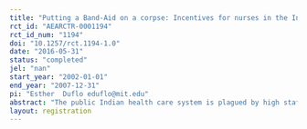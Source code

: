 ```yaml
---
title: "Putting a Band-Aid on a corpse: Incentives for nurses in the Indian public health care system"
rct_id: "AEARCTR-0001194"
rct_id_num: "1194"
doi: "10.1257/rct.1194-1.0"
date: "2016-05-31"
status: "completed"
jel: "nan"
start_year: "2002-01-01"
end_year: "2007-12-31"
pi: "Esther  Duflo eduflo@mit.edu"
abstract: "The public Indian health care system is plagued by high staff absence, low effort by providers, and limited use by potential beneficiaries who prefer private alternatives. This article reports the results of an experiment carried out with a district administration and a nongovernmental organization (NGO). The presence of government nurses in government public health facilities (subcenters and aid-posts) was recorded by the NGO, and the government took steps to punish the worst delinquents. Initially, the monitoring system was extremely effective. This shows that nurses are responsive to financial incentives. But after a few months, the local health administration appears to have undermined the scheme from the inside by letting the nurses claim an increasing number of “exempt days.” Eighteen months after its inception, the program had become completely ineffective."
layout: registration
---
```


